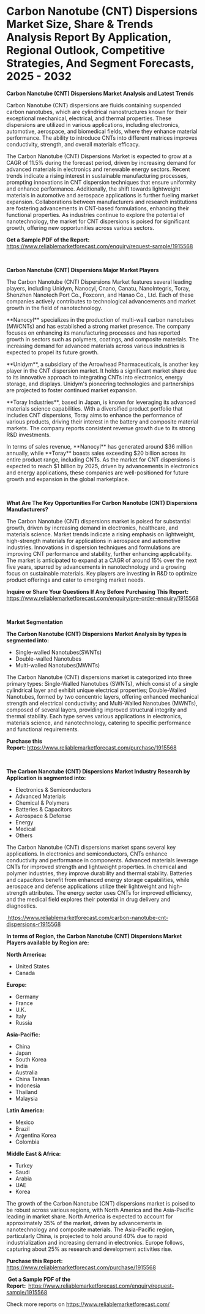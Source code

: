 <p><h1>Carbon Nanotube (CNT) Dispersions Market Size, Share & Trends Analysis Report By Application, Regional Outlook, Competitive Strategies, And Segment Forecasts, 2025 - 2032</h1></p><p><strong>Carbon Nanotube (CNT) Dispersions Market Analysis and Latest Trends</strong></p>
<p><p>Carbon Nanotube (CNT) dispersions are fluids containing suspended carbon nanotubes, which are cylindrical nanostructures known for their exceptional mechanical, electrical, and thermal properties. These dispersions are utilized in various applications, including electronics, automotive, aerospace, and biomedical fields, where they enhance material performance. The ability to introduce CNTs into different matrices improves conductivity, strength, and overall materials efficacy.</p><p>The Carbon Nanotube (CNT) Dispersions Market is expected to grow at a CAGR of 11.5% during the forecast period, driven by increasing demand for advanced materials in electronics and renewable energy sectors. Recent trends indicate a rising interest in sustainable manufacturing processes, prompting innovations in CNT dispersion techniques that ensure uniformity and enhance performance. Additionally, the shift towards lightweight materials in automotive and aerospace applications is further fueling market expansion. Collaborations between manufacturers and research institutions are fostering advancements in CNT-based formulations, enhancing their functional properties. As industries continue to explore the potential of nanotechnology, the market for CNT dispersions is poised for significant growth, offering new opportunities across various sectors.</p></p>
<p><strong>Get a Sample PDF of the Report:&nbsp;</strong> <a href="https://www.reliablemarketforecast.com/enquiry/request-sample/1915568?utm_campaign=2245&utm_medium=2&utm_source=Github&utm_content=ia&utm_term=04022025&utm_id=carbon-nanotube-cnt-dispersions">https://www.reliablemarketforecast.com/enquiry/request-sample/1915568</a></p>
<p>&nbsp;</p>
<p><strong>Carbon Nanotube (CNT) Dispersions Major Market Players</strong></p>
<p><p>The Carbon Nanotube (CNT) Dispersions Market features several leading players, including Unidym, Nanocyl, Cnano, Canatu, NanoIntegris, Toray, Shenzhen Nanotech Port Co., Foxconn, and Hanao Co., Ltd. Each of these companies actively contributes to technological advancements and market growth in the field of nanotechnology.</p><p>**Nanocyl** specializes in the production of multi-wall carbon nanotubes (MWCNTs) and has established a strong market presence. The company focuses on enhancing its manufacturing processes and has reported growth in sectors such as polymers, coatings, and composite materials. The increasing demand for advanced materials across various industries is expected to propel its future growth.</p><p>**Unidym**, a subsidiary of the Arrowhead Pharmaceuticals, is another key player in the CNT dispersion market. It holds a significant market share due to its innovative approach to integrating CNTs into electronics, energy storage, and displays. Unidym's pioneering technologies and partnerships are projected to foster continued market expansion.</p><p>**Toray Industries**, based in Japan, is known for leveraging its advanced materials science capabilities. With a diversified product portfolio that includes CNT dispersions, Toray aims to enhance the performance of various products, driving their interest in the battery and composite material markets. The company reports consistent revenue growth due to its strong R&D investments.</p><p>In terms of sales revenue, **Nanocyl** has generated around $36 million annually, while **Toray** boasts sales exceeding $20 billion across its entire product range, including CNTs. As the market for CNT dispersions is expected to reach $1 billion by 2025, driven by advancements in electronics and energy applications, these companies are well-positioned for future growth and expansion in the global marketplace.</p></p>
<p>&nbsp;</p>
<p><strong>What Are The Key Opportunities For Carbon Nanotube (CNT) Dispersions Manufacturers?</strong></p>
<p><p>The Carbon Nanotube (CNT) dispersions market is poised for substantial growth, driven by increasing demand in electronics, healthcare, and materials science. Market trends indicate a rising emphasis on lightweight, high-strength materials for applications in aerospace and automotive industries. Innovations in dispersion techniques and formulations are improving CNT performance and stability, further enhancing applicability. The market is anticipated to expand at a CAGR of around 15% over the next five years, spurred by advancements in nanotechnology and a growing focus on sustainable materials. Key players are investing in R&D to optimize product offerings and cater to emerging market needs.</p></p>
<p><strong>Inquire or Share Your Questions If Any Before Purchasing This Report:</strong> <a href="https://www.reliablemarketforecast.com/enquiry/pre-order-enquiry/1915568?utm_campaign=2245&utm_medium=2&utm_source=Github&utm_content=ia&utm_term=04022025&utm_id=carbon-nanotube-cnt-dispersions">https://www.reliablemarketforecast.com/enquiry/pre-order-enquiry/1915568</a></p>
<p>&nbsp;</p>
<p><strong>Market Segmentation</strong></p>
<p><strong>The Carbon Nanotube (CNT) Dispersions Market Analysis by types is segmented into:</strong></p>
<p><ul><li>Single-walled Nanotubes(SWNTs)</li><li>Double-walled Nanotubes</li><li>Multi-walled Nanotubes(MWNTs)</li></ul></p>
<p><p>The Carbon Nanotube (CNT) dispersions market is categorized into three primary types: Single-Walled Nanotubes (SWNTs), which consist of a single cylindrical layer and exhibit unique electrical properties; Double-Walled Nanotubes, formed by two concentric layers, offering enhanced mechanical strength and electrical conductivity; and Multi-Walled Nanotubes (MWNTs), composed of several layers, providing improved structural integrity and thermal stability. Each type serves various applications in electronics, materials science, and nanotechnology, catering to specific performance and functional requirements.</p></p>
<p><strong>Purchase this Report:&nbsp;</strong><a href="https://www.reliablemarketforecast.com/purchase/1915568?utm_campaign=2245&utm_medium=2&utm_source=Github&utm_content=ia&utm_term=04022025&utm_id=carbon-nanotube-cnt-dispersions">https://www.reliablemarketforecast.com/purchase/1915568</a></p>
<p>&nbsp;</p>
<p><strong>The Carbon Nanotube (CNT) Dispersions Market Industry Research by Application is segmented into:</strong></p>
<p><ul><li>Electronics & Semiconductors</li><li>Advanced Materials</li><li>Chemical & Polymers</li><li>Batteries & Capacitors</li><li>Aerospace & Defense</li><li>Energy</li><li>Medical</li><li>Others</li></ul></p>
<p><p>The Carbon Nanotube (CNT) dispersions market spans several key applications. In electronics and semiconductors, CNTs enhance conductivity and performance in components. Advanced materials leverage CNTs for improved strength and lightweight properties. In chemical and polymer industries, they improve durability and thermal stability. Batteries and capacitors benefit from enhanced energy storage capabilities, while aerospace and defense applications utilize their lightweight and high-strength attributes. The energy sector uses CNTs for improved efficiency, and the medical field explores their potential in drug delivery and diagnostics.</p></p>
<p><a href="https://www.reliablemarketforecast.com/carbon-nanotube-cnt-dispersions-r1915568?utm_campaign=2245&utm_medium=2&utm_source=Github&utm_content=ia&utm_term=04022025&utm_id=carbon-nanotube-cnt-dispersions">&nbsp;https://www.reliablemarketforecast.com/carbon-nanotube-cnt-dispersions-r1915568</a></p>
<p><strong>In terms of Region, the Carbon Nanotube (CNT) Dispersions Market Players available by Region are:</strong></p>
<p>
    <p> <strong> North America: </strong>
        <ul>
            <li>United States</li>
            <li>Canada</li>
        </ul>
        </p> 
    <p> <strong> Europe: </strong>
        <ul>
            <li>Germany</li>
            <li>France</li>
            <li>U.K.</li>
            <li>Italy</li>
            <li>Russia</li>
        </ul>
        </p> 
    <p> <strong> Asia-Pacific: </strong>
        <ul>
            <li>China</li>
            <li>Japan</li>
            <li>South Korea</li>
            <li>India</li>
            <li>Australia</li>
            <li>China Taiwan</li>
            <li>Indonesia</li>
            <li>Thailand</li>
            <li>Malaysia</li>
        </ul>
        </p> 
    <p> <strong> Latin America: </strong>
        <ul>
            <li>Mexico</li>
            <li>Brazil</li>
            <li>Argentina Korea</li>
            <li>Colombia</li>
        </ul>
        </p> 
    <p> <strong> Middle East & Africa: </strong>
        <ul>
            <li>Turkey</li>
            <li>Saudi</li>
            <li>Arabia</li>
            <li>UAE</li>
            <li>Korea</li>
        </ul>
    </p>
    </p>
<p><p>The growth of the Carbon Nanotube (CNT) dispersions market is poised to be robust across various regions, with North America and the Asia-Pacific leading in market share. North America is expected to account for approximately 35% of the market, driven by advancements in nanotechnology and composite materials. The Asia-Pacific region, particularly China, is projected to hold around 40% due to rapid industrialization and increasing demand in electronics. Europe follows, capturing about 25% as research and development activities rise.</p></p>
<p><strong>Purchase this Report: </strong><a href="https://www.reliablemarketforecast.com/purchase/1915568?utm_campaign=2245&utm_medium=2&utm_source=Github&utm_content=ia&utm_term=04022025&utm_id=carbon-nanotube-cnt-dispersions">https://www.reliablemarketforecast.com/purchase/1915568</a></p>
<p>&nbsp;<strong>Get a Sample PDF of the Report:&nbsp;&nbsp;</strong><a href="https://www.reliablemarketforecast.com/enquiry/request-sample/1915568?utm_campaign=2245&utm_medium=2&utm_source=Github&utm_content=ia&utm_term=04022025&utm_id=carbon-nanotube-cnt-dispersions">https://www.reliablemarketforecast.com/enquiry/request-sample/1915568</a></p>
<p><strong></strong></p>
<p>Check more reports on <a href="https://www.reliablemarketforecast.com/?utm_campaign=2245&utm_medium=2&utm_source=Github&utm_content=ia&utm_term=04022025&utm_id=carbon-nanotube-cnt-dispersions">https://www.reliablemarketforecast.com/</a></p>